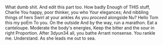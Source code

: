 ﻿What dumb shit. And edit this part too.
How badly
Enough of THIS stuff, Charlie
You happy, poor thinker, you who
Your elegances;
And nibbling things of hers
Swirl at your ankles
As you *proceed* alongside
Nu?
Hello Tom this my poEm
To you.
On the outside
And by the way, run a marathon.
Eat a canteloupe.
Moderate the body's energies,
Keep the bitter and the sour in right
Proportion. After 
3dyun34
all, you bathe
Arrant nonsense.
You rankle me.
Understand.
As she leads me out to sea.